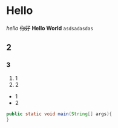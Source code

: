 # Hello
_hello_
~~你好~~
**Hello World**
`asdsadasdas`
## 2
### 3
1. 1
2. 2
- 1
- 2
```java
public static void main(String[] args){
}
```